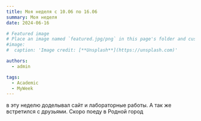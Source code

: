 ```yaml
---
title: Моя неделя с 10.06 по 16.06
summary: Моя неделя
date: 2024-06-16

# Featured image
# Place an image named `featured.jpg/png` in this page's folder and customize its options here.
#image:
#  caption: 'Image credit: [**Unsplash**](https://unsplash.com)'

authors:
  - admin

tags:
  - Academic
  - MyWeek
---
```


в эту неделю доделывал сайт и лабораторные работы. А так же встретился с друзьями. Скоро поеду в Родной город



